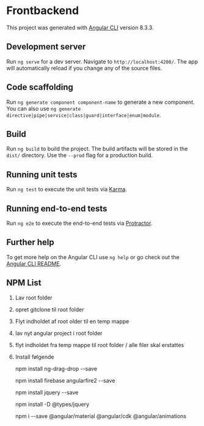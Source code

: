 # Frontbackend

This project was generated with [Angular CLI](https://github.com/angular/angular-cli) version 8.3.3.

## Development server

Run `ng serve` for a dev server. Navigate to `http://localhost:4200/`. The app will automatically reload if you change any of the source files.

## Code scaffolding

Run `ng generate component component-name` to generate a new component. You can also use `ng generate directive|pipe|service|class|guard|interface|enum|module`.

## Build

Run `ng build` to build the project. The build artifacts will be stored in the `dist/` directory. Use the `--prod` flag for a production build.

## Running unit tests

Run `ng test` to execute the unit tests via [Karma](https://karma-runner.github.io).

## Running end-to-end tests

Run `ng e2e` to execute the end-to-end tests via [Protractor](http://www.protractortest.org/).

## Further help

To get more help on the Angular CLI use `ng help` or go check out the [Angular CLI README](https://github.com/angular/angular-cli/blob/master/README.md).

## NPM List
1. Lav root folder

2. opret gitclone til root folder

3. Flyt indholdet af root older til en temp mappe

4. lav nyt angular project i root folder

5. flyt indholdet fra temp mappe til root folder / alle filer skal erstattes

6. Install følgende

    npm install ng-drag-drop --save

    npm install firebase angularfire2 --save

    npm install jquery --save

    npm install -D @types/jquery

    npm i --save @angular/material @angular/cdk @angular/animations

